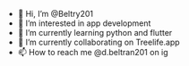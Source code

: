 - 👋 Hi, I’m @Beltry201
- 👀 I’m interested in app development
- 🌱 I’m currently learning python and flutter
- 💞️ I’m currently collaborating on Treelife.app
- 📫 How to reach me @d.beltran201 on ig

<!---
Beltry201/Beltry201 is a ✨ special ✨ repository because its `README.md` (this file) appears on your GitHub profile.
You can click the Preview link to take a look at your changes.
--->
